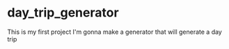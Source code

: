 # day_trip_generator
This is my first project
I'm gonna make a generator that will generate a day trip